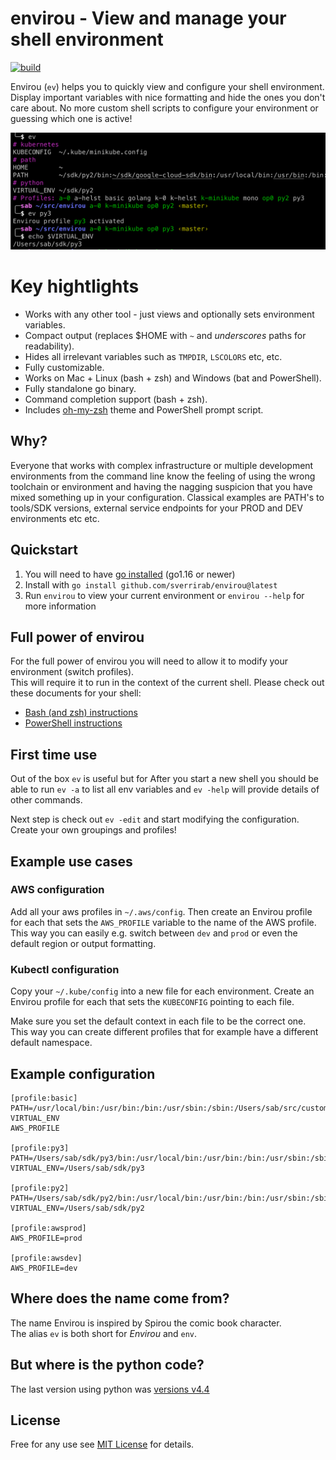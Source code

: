 # envirou - View and manage your shell environment

[![build](https://github.com/sverrirab/envirou/actions/workflows/build.yml/badge.svg)](https://github.com/sverrirab/envirou/actions/workflows/build.yml)

Envirou (`ev`) helps you to quickly view and configure your shell 
 environment. Display important variables with nice formatting and hide the ones you don't care about. No more custom shell scripts to configure your environment or guessing which one is active!
 

![Simple View](./screenshots/header.png)


# Key hightlights 
* Works with any other tool - just views and optionally sets environment variables.
* Compact output (replaces $HOME with `~` and _underscores_ paths for readability).
* Hides all irrelevant variables such as `TMPDIR`, `LSCOLORS` etc, etc.
* Fully customizable.
* Works on Mac + Linux (bash + zsh) and Windows (bat and PowerShell).  
* Fully standalone go binary.
* Command completion support (bash + zsh).
* Includes [oh-my-zsh](https://ohmyz.sh/) theme and PowerShell prompt script.


## Why?
Everyone that works with complex infrastructure or multiple development environments from the command line know the feeling of using the wrong toolchain or environment and having the nagging suspicion that you have mixed something up in your configuration. Classical examples 
are PATH's to tools/SDK versions, external service endpoints for your PROD and DEV environments
etc etc.


## Quickstart
1. You will need to have [go installed](https://go.dev/) (go1.16 or newer) 
2. Install with `go install github.com/sverrirab/envirou@latest`
3. Run `envirou` to view your current environment or `envirou --help` for more information

## Full power of envirou
For the full power of envirou you will need to allow it to modify your environment (switch profiles).  
This will require it to run in the context of the current shell.
Please check out these documents for your shell:

* [Bash (and zsh) instructions](./bash/README.md)
* [PowerShell instructions](./powershell/README.md)

## First time use

Out of the box `ev` is useful but for 
After you start a new shell you should be able to run `ev -a` to list all env variables and 
`ev -help` will provide details of other commands.

Next step is check out `ev -edit` and start modifying the configuration. Create your own groupings and profiles!

## Example use cases
### AWS configuration
Add all your aws profiles in `~/.aws/config`.  Then create an Envirou profile for each
that sets the `AWS_PROFILE` variable to the name of the AWS profile.  This way you can
easily e.g. switch between `dev` and `prod` or even the default region or output formatting.

### Kubectl configuration
Copy your `~/.kube/config` into a new file for each environment.  Create an Envirou 
profile for each that sets the `KUBECONFIG` pointing to each file.

Make sure you set the default context in each file to be the correct one.  This way you
can create different profiles that for example have a different default namespace.

## Example configuration

```inifile
[profile:basic]
PATH=/usr/local/bin:/usr/bin:/bin:/usr/sbin:/sbin:/Users/sab/src/custom/bin
VIRTUAL_ENV
AWS_PROFILE

[profile:py3]
PATH=/Users/sab/sdk/py3/bin:/usr/local/bin:/usr/bin:/bin:/usr/sbin:/sbin:/Users/sab/src/custom/bin
VIRTUAL_ENV=/Users/sab/sdk/py3

[profile:py2]
PATH=/Users/sab/sdk/py2/bin:/usr/local/bin:/usr/bin:/bin:/usr/sbin:/sbin:/Users/sab/src/custom/bin
VIRTUAL_ENV=/Users/sab/sdk/py2

[profile:awsprod]
AWS_PROFILE=prod

[profile:awsdev]
AWS_PROFILE=dev
```


## Where does the name come from? 
The name Envirou is inspired by Spirou the comic book character.  
The alias `ev` is both short for *Envirou* and `env`. 


## But where is the python code?

The last version using python was [versions v4.4](https://github.com/sverrirab/envirou/releases/tag/v4.4)

## License

Free for any use see [MIT License](./LICENSE) for details.

